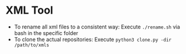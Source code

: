 # XML Tool
- To rename all xml files to a consistent way: Execute ``./rename.sh`` via bash in the specific folder
- To clone the actual repositories: Execute ``python3 clone.py -dir /path/to/xmls``